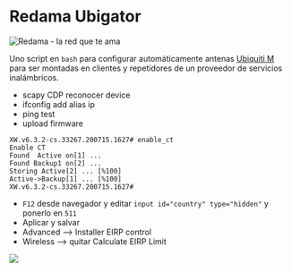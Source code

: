 # Redama Ubigator
![Redama - la red que te ama](https://redama.es/Imagenes/internet_rural_ilimitado.webp)

Uno script en `bash` para configurar automáticamente antenas [Ubiquiti M](https://operator.ui.com/) para ser montadas en clientes y repetidores de un proveedor de servicios inalámbricos. 

- scapy CDP reconocer device
- ifconfig add alias ip
- ping test
- upload firmware

```shell
XW.v6.3.2-cs.33267.200715.1627# enable_ct 
Enable CT
Found  Active on[1] ...
Found Backup1 on[2] ...
Storing Active[2] ... [%100]
Active->Backup[1] ... [%100]
XW.v6.3.2-cs.33267.200715.1627#
```

- `F12` desde navegador y editar `input id="country" type="hidden"` y ponerlo en `511`
- Aplicar y salvar
- Advanced --> Installer EIRP control
- Wireless --> quitar Calculate EIRP Limit

![](https://redama.es/Imagenes/ubiquiti_compliance_test.png)

